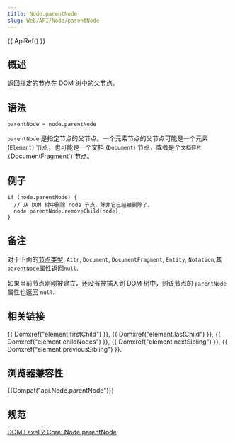 ```yaml
---
title: Node.parentNode
slug: Web/API/Node/parentNode
---
```


{{ ApiRef() }}

## 概述

返回指定的节点在 DOM 树中的父节点。

## 语法

```plain
parentNode = node.parentNode
```

`parentNode` 是指定节点的父节点。一个元素节点的父节点可能是一个元素 (`Element`) 节点，也可能是一个文档 (`Document`) 节点，或者是个`文档碎片 (`DocumentFragment`) 节点。

## 例子

```plain
if (node.parentNode) {
  // 从 DOM 树中删除 node 节点，除非它已经被删除了。
  node.parentNode.removeChild(node);
}
```

## 备注

对于下面的[节点类型](/zh-CN/DOM/Node.nodeType): `Attr`, `Document`, `DocumentFragment`, `Entity`, `Notation`,其`parentNode`属性返回`null`.

如果当前节点刚刚被建立，还没有被插入到 DOM 树中，则该节点的 `parentNode` 属性也返回 `null`.

## 相关链接

{{ Domxref("element.firstChild") }}, {{ Domxref("element.lastChild") }}, {{ Domxref("element.childNodes") }}, {{ Domxref("element.nextSibling") }}, {{ Domxref("element.previousSibling") }}.

## 浏览器兼容性

{{Compat("api.Node.parentNode")}}

## 规范

[DOM Level 2 Core: Node.parentNode](http://www.w3.org/TR/DOM-Level-2-Core/core.html#ID-1060184317)
